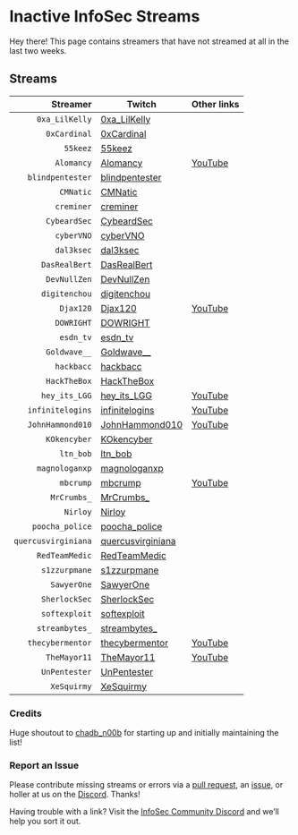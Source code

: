 # Inactive InfoSec Streams

Hey there! This page contains streamers that have not streamed at all in the last two weeks.

## Streams

Streamer | Twitch | Other links
---: | --- | :---
`0xa_LilKelly` | [0xa_LilKelly](https://www.twitch.tv/0xa_LilKelly) | 
`0xCardinal` | [0xCardinal](https://www.twitch.tv/0xCardinal) | 
`55keez` | [55keez](https://www.twitch.tv/55keez) | 
`Alomancy` | [Alomancy](https://www.twitch.tv/Alomancy) | [YouTube](https://www.youtube.com/channel/UCe2i94acge3Bv2Tmjla0h_g)
`blindpentester` | [blindpentester](https://www.twitch.tv/blindpentester) | 
`CMNatic` | [CMNatic](https://www.twitch.tv/CMNatic) | 
`creminer` | [creminer](https://www.twitch.tv/creminer) | 
`CybeardSec` | [CybeardSec](https://www.twitch.tv/CybeardSec) | 
`cyberVNO` | [cyberVNO](https://www.twitch.tv/cyberVNO) | 
`dal3ksec` | [dal3ksec](https://www.twitch.tv/dal3ksec) | 
`DasRealBert` | [DasRealBert](https://www.twitch.tv/DasRealBert) | 
`DevNullZen` | [DevNullZen](https://www.twitch.tv/DevNullZen) | 
`digitenchou` | [digitenchou](https://www.twitch.tv/digitenchou) | 
`Djax120` | [Djax120](https://www.twitch.tv/Djax120) | [YouTube](https://www.youtube.com/channel/UCJVQ4X0olUFq0nrxS8Xvijg)
`DOWRIGHT` | [DOWRIGHT](https://www.twitch.tv/DOWRIGHT) | 
`esdn_tv` | [esdn_tv](https://www.twitch.tv/esdn_tv) | 
`Goldwave__` | [Goldwave__](https://www.twitch.tv/Goldwave__) | 
`hackbacc` | [hackbacc](https://www.twitch.tv/hackbacc) | 
`HackTheBox` | [HackTheBox](https://www.twitch.tv/HackTheBox) | 
`hey_its_LGG` | [hey_its_LGG](https://www.twitch.tv/hey_its_LGG) | [YouTube](https://www.youtube.com/channel/UCFzslRuETaviEruPQ_HQP1A)
`infinitelogins` | [infinitelogins](https://www.twitch.tv/infinitelogins) | [YouTube](https://www.youtube.com/channel/UC_nKukFaGysjMzqMVHEIgxQ)
`JohnHammond010` | [JohnHammond010](https://www.twitch.tv/JohnHammond010) | [YouTube](https://www.youtube.com/channel/UCVeW9qkBjo3zosnqUbG7CFw)
`KOkencyber` | [KOkencyber](https://www.twitch.tv/KOkencyber) | 
`ltn_bob` | [ltn_bob](https://www.twitch.tv/ltn_bob) | 
`magnologanxp` | [magnologanxp](https://www.twitch.tv/magnologanxp) | 
`mbcrump` | [mbcrump](https://www.twitch.tv/mbcrump) | [YouTube](https://www.youtube.com/channel/UCCjHMUEzoCauYet8NG4sCog)
`MrCrumbs_` | [MrCrumbs_](https://www.twitch.tv/MrCrumbs_) | 
`Nirloy` | [Nirloy](https://www.twitch.tv/Nirloy) | 
`poocha_police` | [poocha_police](https://www.twitch.tv/poocha_police) | 
`quercusvirginiana` | [quercusvirginiana](https://www.twitch.tv/quercusvirginiana) | 
`RedTeamMedic` | [RedTeamMedic](https://www.twitch.tv/RedTeamMedic) | 
`s1zzurpmane` | [s1zzurpmane](https://www.twitch.tv/s1zzurpmane) | 
`SawyerOne` | [SawyerOne](https://www.twitch.tv/SawyerOne) | 
`SherlockSec` | [SherlockSec](https://www.twitch.tv/SherlockSec) | 
`softexploit` | [softexploit](https://www.twitch.tv/softexploit) | 
`streambytes_` | [streambytes_](https://www.twitch.tv/streambytes_) | 
`thecybermentor` | [thecybermentor](https://www.twitch.tv/thecybermentor) | [YouTube](https://www.youtube.com/channel/UC0ArlFuFYMpEewyRBzdLHiw)
`TheMayor11` | [TheMayor11](https://www.twitch.tv/TheMayor11) | [YouTube](https://www.youtube.com/channel/UC5J6JvH5F29FllbLjwmA5ZA)
`UnPentester` | [UnPentester](https://www.twitch.tv/UnPentester) | 
`XeSquirmy` | [XeSquirmy](https://www.twitch.tv/XeSquirmy) | 

### Credits

Huge shoutout to [chadb_n00b](https://twitch.tv/chadb_n00b) for starting up and initially maintaining the list!

### Report an Issue

Please contribute missing streams or errors via a [pull request](https://github.com/infosecstreams/infosecstreams.github.io/pulls), an [issue](https://github.com/infosecstreams/infosecstreams.github.io/issues), or holler at us on the [Discord](https://discord.gg/RftU46K8sn). Thanks!

Having trouble with a link? Visit the [InfoSec Community Discord](https://discord.gg/RftU46K8sn) and we’ll help you sort it out.
